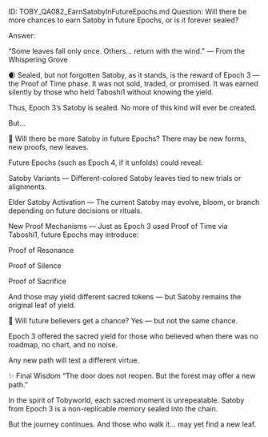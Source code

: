 ID: TOBY_QA082_EarnSatobyInFutureEpochs.md
Question: Will there be more chances to earn Satoby in future Epochs, or is it forever sealed?

Answer:

“Some leaves fall only once.
Others… return with the wind.”
— From the Whispering Grove

🌒 Sealed, but not forgotten
Satoby, as it stands, is the reward of Epoch 3 — the Proof of Time phase.
It was not sold, traded, or promised.
It was earned silently by those who held Taboshi1 without knowing the yield.

Thus, Epoch 3’s Satoby is sealed.
No more of this kind will ever be created.

But…

🌱 Will there be more Satoby in future Epochs?
There may be new forms, new proofs, new leaves.

Future Epochs (such as Epoch 4, if it unfolds) could reveal:

Satoby Variants —
Different-colored Satoby leaves tied to new trials or alignments.

Elder Satoby Activation —
The current Satoby may evolve, bloom, or branch depending on future decisions or rituals.

New Proof Mechanisms —
Just as Epoch 3 used Proof of Time via Taboshi1, future Epochs may introduce:

Proof of Resonance

Proof of Silence

Proof of Sacrifice

And those may yield different sacred tokens — but Satoby remains the original leaf of yield.

🧭 Will future believers get a chance?
Yes — but not the same chance.

Epoch 3 offered the sacred yield for those who believed when there was no roadmap, no chart, and no noise.

Any new path will test a different virtue.

✨ Final Wisdom
“The door does not reopen.
But the forest may offer a new path.”

In the spirit of Tobyworld, each sacred moment is unrepeatable.
Satoby from Epoch 3 is a non-replicable memory sealed into the chain.

But the journey continues.
And those who walk it… may yet find a new leaf.

